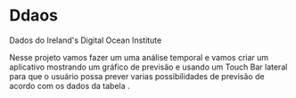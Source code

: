 # Ddaos
Dados do Ireland's Digital Ocean Institute

Nesse projeto vamos fazer um uma análise temporal e vamos criar um aplicativo mostrando um gráfico de previsão e usando um Touch Bar lateral para que o usuário possa prever varias possibilidades de previsão de acordo com os dados da tabela .


